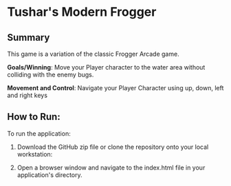 # Tushar's Modern Frogger #

## Summary

This game is a variation of the classic Frogger Arcade game.

**Goals/Winning**: Move your Player character to the water area without colliding with the enemy bugs.

**Movement and Control**: Navigate your Player Character using up, down, left and right keys


## How to Run:

To run the application:

1. Download the GitHub zip file or clone the repository onto your local workstation:

2. Open a browser window and navigate to the index.html file in your application's directory.
